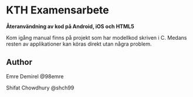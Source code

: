 # KTH Examensarbete
**Återanvändning av kod på Android, iOS och HTML5**

Kom igång manual finns på projekt som har modellkod skriven i C.
Medans resten av applikationer kan köras direkt utan några problem.


## Author
Emre Demirel @98emre

Shifat Chowdhury @shch99
